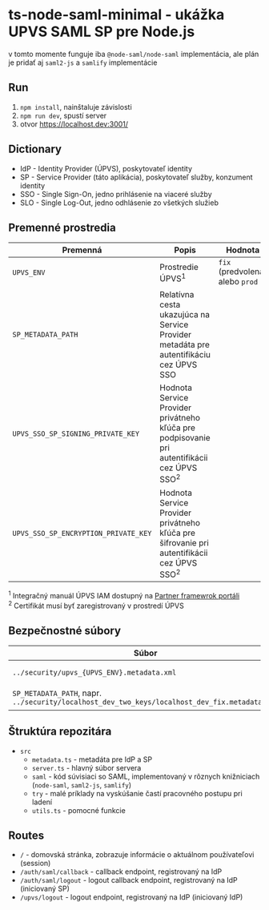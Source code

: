 # ts-node-saml-minimal - ukážka UPVS SAML SP pre Node.js

v tomto momente funguje iba `@node-saml/node-saml` implementácia, ale plán je pridať aj `saml2-js` a `samlify` implementácie

## Run

1. `npm install`, nainštaluje závislosti
2. `npm run dev`, spustí server
3. otvor https://localhost.dev:3001/

## Dictionary

- IdP - Identity Provider (ÚPVS), poskytovateľ identity
- SP - Service Provider (táto aplikácia), poskytovateľ služby, konzument identity
- SSO - Single Sign-On, jedno prihlásenie na viaceré služby
- SLO - Single Log-Out, jedno odhlásenie zo všetkých služieb

## Premenné prostredia

| Premenná                             | Popis                                                                                                  | Hodnota                         |
| ------------------------------------ | ------------------------------------------------------------------------------------------------------ | ------------------------------- |
| `UPVS_ENV`                           | Prostredie ÚPVS<sup>1</sup>                                                                            | `fix` (predvolená) alebo `prod` |
| `SP_METADATA_PATH`                   | Relatívna cesta ukazujúca na Service Provider metadáta pre autentifikáciu cez ÚPVS SSO                 |
| `UPVS_SSO_SP_SIGNING_PRIVATE_KEY`    | Hodnota Service Provider privátneho kľúča pre podpisovanie pri autentifikácii cez ÚPVS SSO<sup>2</sup> |
| `UPVS_SSO_SP_ENCRYPTION_PRIVATE_KEY` | Hodnota Service Provider privátneho kľúča pre šifrovanie pri autentifikácii cez ÚPVS SSO<sup>2</sup>   |

<sup>1</sup> Integračný manuál ÚPVS IAM dostupný na [Partner framewrok portáli](https://kp.gov.sk/pf)  
<sup>2</sup> Certifikát musí byť zaregistrovaný v prostredí ÚPVS

## Bezpečnostné súbory

| Súbor                                                                                         | Popis                    |
| --------------------------------------------------------------------------------------------- | ------------------------ |
| `../security/upvs_{UPVS_ENV}.metadata.xml`                                                    | Metadáta IdP<sup>1</sup> |
| `SP_METADATA_PATH`, napr. `../security/localhost_dev_two_keys/localhost_dev_fix.metadata.xml` | Metadáta SP<sup>1</sup>  |

## Štruktúra repozitára

- `src`
  - `metadata.ts` - metadáta pre IdP a SP
  - `server.ts` - hlavný súbor servera
  - `saml` - kód súvisiaci so SAML, implementovaný v rôznych knižniciach (`node-saml`, `saml2-js`, `samlify`)
  - `try` - malé príklady na vyskúšanie častí pracovného postupu pri ladení
  - `utils.ts` - pomocné funkcie

## Routes

- `/` - domovská stránka, zobrazuje informácie o aktuálnom používateľovi (session)
- `/auth/saml/callback` - callback endpoint, registrovaný na IdP
- `/auth/saml/logout` - logout callback endpoint, registrovaný na IdP (iniciovaný SP)
- `/upvs/logout` - logout endpoint, registrovaný na IdP (iniciovaný IdP)
